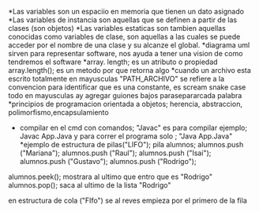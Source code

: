 *Las variables son un espaciio en memoria que tienen un dato asignado
*Las variables de instancia son aquellas que se definen a partir
de las clases (son objetos)
*Las variables estaticas son tambien aquellas conocidas como variables
de clase, son aquellas a las cuales se puede acceder por el nombre de una clase 
y su alcanze el global.
*diagrama uml sirven para representar software, nos ayuda a tener una vision de 
como tendremos el software
*array. length; es un atributo o propiedad
array.length(); es un metodo por que retorna algo
*cuando un archivo esta escrito totalmente en mayusculas "PATH_ARCHIVO" se refiere a la convencion para identificar que es una constante, es scream snake case todo en mayusculas ay agregar  guiones bajos parasepararcada palabra
*principios de programacion orientada a objetos; herencia, abstraccion, polimorfismo,encapsulamiento
* compilar en el cmd con comandos; "Javac" es para compilar ejemplo;
Javac App.Java
y para correr el programa solo ; "Java App.Java"
*ejemplo de estructura de pilas("LIFO");
pila alumnos;
alumnos.push ("Mariana");
alumnos.push ("Raul");
alumnos.push ("Isai");
alumnos.push ("Gustavo");
alumnos.push ("Rodrigo");

alumnos.peek();
mostrara al ultimo que entro que es "Rodrigo"
alumnos.pop();
saca al ultimo de la lista "Rodrigo"

en estructura de cola ("FIfo") se al reves empieza por el primero de la fila
